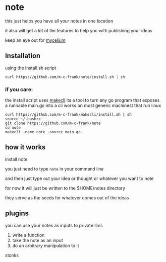 # note

this just helps you have all your notes in one location

it also will get a lot of llm features to help you with publishing your ideas

keep an eye out for [mycelium](https://github.com/hyphalnet/mycelium)

## installation

using the install.sh script

```
curl https://github.com/m-c-frank/note/install.sh | sh
```

### if you care:

the install script uses [makecli](https://github.com/m-c-frank/makecli)
its a tool to turn any go program that exposes a runnable main.go into a cli
works on most generic machinest that run linux

```
curl https://github.com/m-c-frank/makecli/install.sh | sh
source ~/.bashrc
git clone https://github.com/m-c-frank/note
cd note
makecli -name note -source main.go
```

## how it works

install note

you just need to type `note` in your command line

and then just type out your idea or thought or whatever you want to note

for now it will just be written to the $HOME/notes directory

they serve as the seeds for whatever comes out of the ideas

## plugins

you can use your notes as inputs to private llms

1. write a function
2. take the note as an input
3. do an arbitrary manipulation to it

stonks
